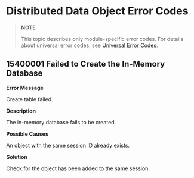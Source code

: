 # Distributed Data Object Error Codes

> **NOTE**
>
> This topic describes only module-specific error codes. For details about universal error codes, see [Universal Error Codes](errorcode-universal.md).

## 15400001 Failed to Create the In-Memory Database

**Error Message**

Create table failed.

**Description**

The in-memory database fails to be created.

**Possible Causes**

An object with the same session ID already exists.

**Solution**

Check for the object has been added to the same session.
